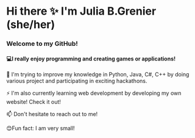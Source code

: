 # Hi there ✨ I'm Julia B.Grenier (she/her)
### Welcome to my GitHub!

#### 💻I really enjoy programming and creating games or applications!
🌱 I'm trying to improve my knowledge in Python, Java, C#, C++ by doing various project and participating in exciting hackathons.

⚡ I'm also currently learning web development by developing my own website! Check it out!

📫 Don't hesitate to reach out to me!

😊Fun fact: I am very small!
